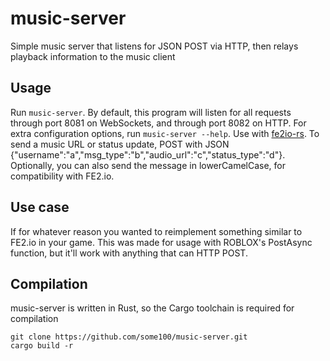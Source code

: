 # music-server

Simple music server that listens for JSON POST via HTTP, then relays playback information to the music client

## Usage

Run `music-server`. By default, this program will listen for all requests through port 8081 on WebSockets, and through port 8082 on HTTP. For extra configuration options, run `music-server --help`. Use with [fe2io-rs](https://github.com/some100/fe2io-rs). To send a music URL or status update, POST with JSON {"username":"a","msg_type":"b","audio_url":"c","status_type":"d"}. Optionally, you can also send the message in lowerCamelCase, for compatibility with FE2.io.

## Use case

If for whatever reason you wanted to reimplement something similar to FE2.io in your game. This was made for usage with ROBLOX's PostAsync function, but it'll work with anything that can HTTP POST.

## Compilation

music-server is written in Rust, so the Cargo toolchain is required for compilation
```
git clone https://github.com/some100/music-server.git
cargo build -r
```
